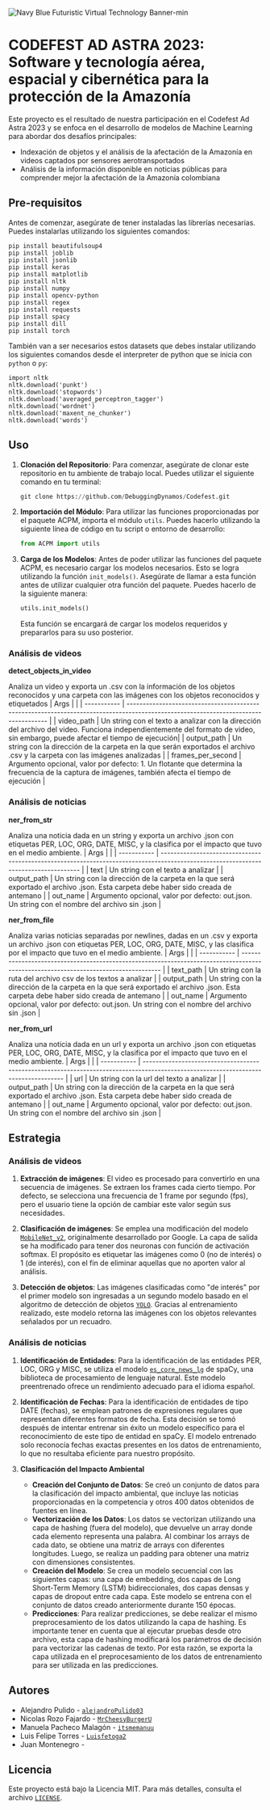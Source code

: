 ![Navy Blue Futuristic Virtual Technology Banner-min](https://github.com/DebuggingDynamos/Codefest/assets/98624209/c1d5253c-7dab-46eb-8893-2d69c31406c8)

# CODEFEST AD ASTRA 2023: Software y tecnología aérea, espacial y cibernética para la protección de la Amazonía
Este proyecto es el resultado de nuestra participación en el Codefest Ad Astra 2023 y se enfoca en el desarrollo de modelos de Machine Learning para abordar dos desafíos principales: 
- Indexación de objetos y el análisis de la afectación de la Amazonía en videos captados por sensores aerotransportados
- Análisis de la información disponible en noticias públicas para comprender mejor la afectación de la Amazonía colombiana
## Pre-requisitos
Antes de comenzar, asegúrate de tener instaladas las librerías necesarias. Puedes instalarlas utilizando los siguientes comandos:
~~~~
pip install beautifulsoup4
pip install joblib
pip install jsonlib
pip install keras
pip install matplotlib
pip install nltk
pip install numpy
pip install opencv-python
pip install regex
pip install requests
pip install spacy
pip install dill
pip install torch
~~~~

También van a ser necesarios estos datasets que debes instalar utilizando los siguientes comandos desde el interpreter de python que se inicia con `python` o `py`:
~~~~
import nltk
nltk.download('punkt')
nltk.download('stopwords')
nltk.download('averaged_perceptron_tagger')
nltk.download('wordnet')
nltk.download('maxent_ne_chunker')
nltk.download('words')
~~~~

## Uso
1. **Clonación del Repositorio**: Para comenzar, asegúrate de clonar este repositorio en tu ambiente de trabajo local. Puedes utilizar el siguiente comando en tu terminal:
   ```python
   git clone https://github.com/DebuggingDynamos/Codefest.git
   ```
 

2. **Importación del Módulo**: Para utilizar las funciones proporcionadas por el paquete ACPM, importa el módulo `utils`. Puedes hacerlo utilizando la siguiente línea de código en tu script o entorno de desarrollo:
   ```python
   from ACPM import utils
   ```

3. **Carga de los Modelos**: Antes de poder utilizar las funciones del paquete ACPM, es necesario cargar los modelos necesarios. Esto se logra utilizando la función `init_models()`. Asegúrate de llamar a esta función antes de utilizar cualquier otra función del paquete. Puedes hacerlo de la siguiente manera:
   ```python
   utils.init_models()
   ```
   Esta función se encargará de cargar los modelos requeridos y prepararlos para su uso posterior.
### Análisis de videos
**detect_objects_in_video**

Analiza un video y exporta un .csv con la información de los objetos reconocidos y una carpeta con las imágenes con los objetos reconocidos y etiquetados
| Args        |                                                                                                                                    |
| ----------- | ----------------------------------------------------------------------------------------------------------------------------------- |
| video_path  | Un string con el texto a analizar con la dirección del archivo del video. Funciona independientemente del formato de video, sin embargo, puede afectar el tiempo de ejecución|
| output_path | Un string con la dirección de la carpeta en la que serán exportados el archivo .csv y la carpeta con las imágenes analizadas |
| frames_per_second    | Argumento opcional, valor por defecto: 1. Un flotante que determina la frecuencia de la captura de imágenes, también afecta el tiempo de ejecución        |
### Análisis de noticias
**ner_from_str**

Analiza una noticia dada en un string y exporta un archivo .json con etiquetas PER, LOC, ORG, DATE, MISC, y la clasifica por el impacto que tuvo en el medio ambiente.
| Args        |                                                                                                                                    |
| ----------- | ----------------------------------------------------------------------------------------------------------------------------------- |
| text        | Un string con el texto a analizar                                                                                                   |
| output_path | Un string con la dirección de la carpeta en la que será exportado el archivo .json. Esta carpeta debe haber sido creada de antemano |
| out_name    | Argumento opcional, valor por defecto: out.json. Un string con el nombre del archivo sin .json                                                                       |
<br />

**ner_from_file**

Analiza varias noticias separadas por newlines, dadas en un .csv y exporta un archivo .json con etiquetas PER, LOC, ORG, DATE, MISC, y las clasifica por el impacto que tuvo en el medio ambiente.
| Args        |                                                                                                                                    |
| ----------- | ----------------------------------------------------------------------------------------------------------------------------------- |
| text_path        | Un string con la ruta del archivo csv de los textos a analizar                                                                                                   |
| output_path | Un string con la dirección de la carpeta en la que será exportado el archivo .json. Esta carpeta debe haber sido creada de antemano |
| out_name    | Argumento opcional, valor por defecto: out.json. Un string con el nombre del archivo sin .json                                                                       |
<br />

**ner_from_url**

Analiza una noticia dada en un url y exporta un archivo .json con etiquetas PER, LOC, ORG, DATE, MISC, y la clasifica por el impacto que tuvo en el medio ambiente.
| Args        |                                                                                                                                    |
| ----------- | ----------------------------------------------------------------------------------------------------------------------------------- |
| url        | Un string con la url del texto a analizar                                                                                                   |
| output_path | Un string con la dirección de la carpeta en la que será exportado el archivo .json. Esta carpeta debe haber sido creada de antemano |
| out_name    | Argumento opcional, valor por defecto: out.json. Un string con el nombre del archivo sin .json                                                                       |
## Estrategia
### Análisis de videos
1. **Extracción de imágenes**: El video es procesado para convertirlo en una secuencia de imágenes. Se extraen los frames cada cierto tiempo. Por defecto, se selecciona una frecuencia de 1 frame por segundo (fps), pero el usuario tiene la opción de cambiar este valor según sus necesidades.

2. **Clasificación de imágenes**: Se emplea una modificación del modelo [`MobileNet_v2`](https://tfhub.dev/google/tf2-preview/mobilenet_v2/feature_vector/4), originalmente desarrollado por Google. La capa de salida se ha modificado para tener dos neuronas con función de activación softmax. El propósito es etiquetar las imágenes como 0 (no de interés) o 1 (de interés), con el fin de eliminar aquellas que no aporten valor al análisis.

3. **Detección de objetos**: Las imágenes clasificadas como "de interés" por el primer modelo son ingresadas a un segundo modelo basado en el algoritmo de detección de objetos [`YOLO`](https://github.com/ultralytics/yolov5/wiki/Train-Custom-Data). Gracias al entrenamiento realizado, este modelo retorna las imágenes con los objetos relevantes señalados por un recuadro.
### Análisis de noticias
1. **Identificación de Entidades**: Para la identificación de las entidades PER, LOC, ORG y MISC, se utiliza el modelo [`es_core_news_lg`](https://spacy.io/models/es#es_core_news_lg) de spaCy, una biblioteca de procesamiento de lenguaje natural. Este modelo preentrenado ofrece un rendimiento adecuado para el idioma español.

2. **Identificación de Fechas**: Para la identificación de entidades de tipo DATE (fechas), se emplean patrones de expresiones regulares que representan diferentes formatos de fecha. Esta decisión se tomó después de intentar entrenar sin éxito un modelo específico para el reconocimiento de este tipo de entidad en spaCy. El modelo entrenado solo reconocía fechas exactas presentes en los datos de entrenamiento, lo que no resultaba eficiente para nuestro propósito.

3. **Clasificación del Impacto Ambiental**
    - **Creación del Conjunto de Datos**: Se creó un conjunto de datos para la clasificación del impacto ambiental, que incluye las noticias proporcionadas en la competencia y otros 400 datos obtenidos de fuentes en línea.
    - **Vectorización de los Datos**: Los datos se vectorizan utilizando una capa de hashing (fuera del modelo), que devuelve un array donde cada elemento representa una palabra. Al combinar los arrays de cada dato, se obtiene una matriz de arrays con diferentes longitudes. Luego, se realiza un padding para obtener una matriz con dimensiones consistentes.
    - **Creación del Modelo**: Se crea un modelo secuencial con las siguientes capas: una capa de embedding, dos capas de Long Short-Term Memory (LSTM) bidireccionales, dos capas densas y capas de dropout entre cada capa. Este modelo se entrena con el conjunto de datos creado anteriormente durante 150 épocas.
    - **Predicciones**: Para realizar predicciones, se debe realizar el mismo preprocesamiento de los datos utilizando la capa de hashing. Es importante tener en cuenta que al ejecutar pruebas desde otro archivo, esta capa de hashing modificará los parámetros de decisión para vectorizar las cadenas de texto. Por esta razón, se exporta la capa utilizada en el preprocesamiento de los datos de entrenamiento para ser utilizada en las predicciones.
## Autores
- Alejandro Pulido - [`alejandroPulido03`](https://github.com/alejandroPulido03)
- Nicolas Rozo Fajardo - [`MrCheesyBurgerU`](https://github.com/MrCheesyBurgerU)
- Manuela Pacheco Malagón - [`itsmemanuu`](https://github.com/itsmemanuu)
- Luis Felipe Torres - [`Luisfetoga2`](https://github.com/Luisfetoga2)
- Juan Montenegro - 
## Licencia
Este proyecto está bajo la Licencia MIT. Para más detalles, consulta el archivo [`LICENSE`](https://github.com/DebuggingDynamos/Codefest/blob/main/LICENSE).
